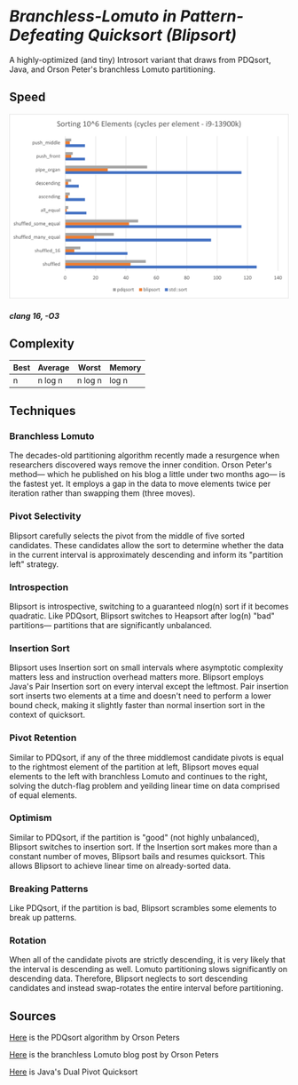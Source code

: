 # *Branchless-Lomuto in Pattern-Defeating Quicksort (Blipsort)*
 
A highly-optimized (and tiny) Introsort variant that draws from PDQsort, Java, and Orson Peter's branchless Lomuto partitioning.

## Speed

![Speed](https://github.com/RedBedHed/BLPDQsort/blob/main/blipsort_speed.png)

##### *clang 16, -O3*

## Complexity

| Best | Average | Worst | Memory |
|------|---------|-------|--------|
| n    | n log n | n log n | log n |

## Techniques

### Branchless Lomuto
The decades-old partitioning algorithm recently made a resurgence when researchers discovered ways remove the inner condition. Orson Peter's method&mdash; which he published on his blog a little under two months ago&mdash; is the fastest yet. It employs a gap in the data to move elements twice per iteration rather than swapping them (three moves).

### Pivot Selectivity
Blipsort carefully selects the pivot from the middle of five sorted candidates. These candidates allow the sort to determine whether the data in the current interval is approximately descending and inform its "partition left" strategy.

### Introspection
Blipsort is introspective, switching to a guaranteed nlog(n) sort if it becomes quadratic. Like PDQsort, Blipsort switches to Heapsort after log(n) "bad" partitions&mdash; partitions that are significantly unbalanced.

### Insertion Sort
Blipsort uses Insertion sort on small intervals where asymptotic complexity matters less and instruction overhead matters more. Blipsort employs Java's Pair Insertion sort on every interval except the leftmost. Pair insertion sort inserts two elements at a time 
and doesn't need to perform a lower bound check, making it slightly faster than normal insertion sort in the context of quicksort.

### Pivot Retention
Similar to PDQsort, if any of the three middlemost candidate pivots is equal to the rightmost element of the partition at left, Blipsort moves equal elements to the left with branchless Lomuto and continues to the right, solving the dutch-flag problem and yeilding linear time on data comprised of equal elements.

### Optimism
Similar to PDQsort, if the partition is "good" (not highly unbalanced), Blipsort switches to insertion sort. If the Insertion sort makes more than a constant number of moves, Blipsort bails and resumes quicksort. This allows Blipsort to achieve linear time on already-sorted data.

### Breaking Patterns
Like PDQsort, if the partition is bad, Blipsort scrambles some elements to break up patterns.

### Rotation
When all of the candidate pivots are strictly descending, it is very likely that the interval is descending as well. Lomuto partitioning slows significantly on descending data. Therefore, Blipsort neglects to sort descending candidates and instead swap-rotates the entire interval before partitioning.

## Sources

[Here](https://github.com/orlp/pdqsort)
is the PDQsort algorithm by Orson Peters


[Here](https://orlp.net/blog/branchless-lomuto-partitioning/)
is the branchless Lomuto blog post by Orson Peters

[Here](https://](https://github.com/openjdk/jdk/blob/master/src/java.base/share/classes/java/util/DualPivotQuicksort.java)https://github.com/openjdk/jdk/blob/master/src/java.base/share/classes/java/util/DualPivotQuicksort.java)
is Java's Dual Pivot Quicksort
